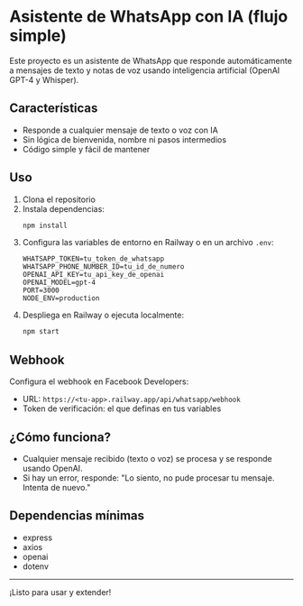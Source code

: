 # Asistente de WhatsApp con IA (flujo simple)

Este proyecto es un asistente de WhatsApp que responde automáticamente a mensajes de texto y notas de voz usando inteligencia artificial (OpenAI GPT-4 y Whisper).

## Características
- Responde a cualquier mensaje de texto o voz con IA
- Sin lógica de bienvenida, nombre ni pasos intermedios
- Código simple y fácil de mantener

## Uso
1. Clona el repositorio
2. Instala dependencias:
   ```bash
   npm install
   ```
3. Configura las variables de entorno en Railway o en un archivo `.env`:
   ```env
   WHATSAPP_TOKEN=tu_token_de_whatsapp
   WHATSAPP_PHONE_NUMBER_ID=tu_id_de_numero
   OPENAI_API_KEY=tu_api_key_de_openai
   OPENAI_MODEL=gpt-4
   PORT=3000
   NODE_ENV=production
   ```
4. Despliega en Railway o ejecuta localmente:
   ```bash
   npm start
   ```

## Webhook
Configura el webhook en Facebook Developers:
- URL: `https://<tu-app>.railway.app/api/whatsapp/webhook`
- Token de verificación: el que definas en tus variables

## ¿Cómo funciona?
- Cualquier mensaje recibido (texto o voz) se procesa y se responde usando OpenAI.
- Si hay un error, responde: "Lo siento, no pude procesar tu mensaje. Intenta de nuevo."

## Dependencias mínimas
- express
- axios
- openai
- dotenv

---

¡Listo para usar y extender! 
